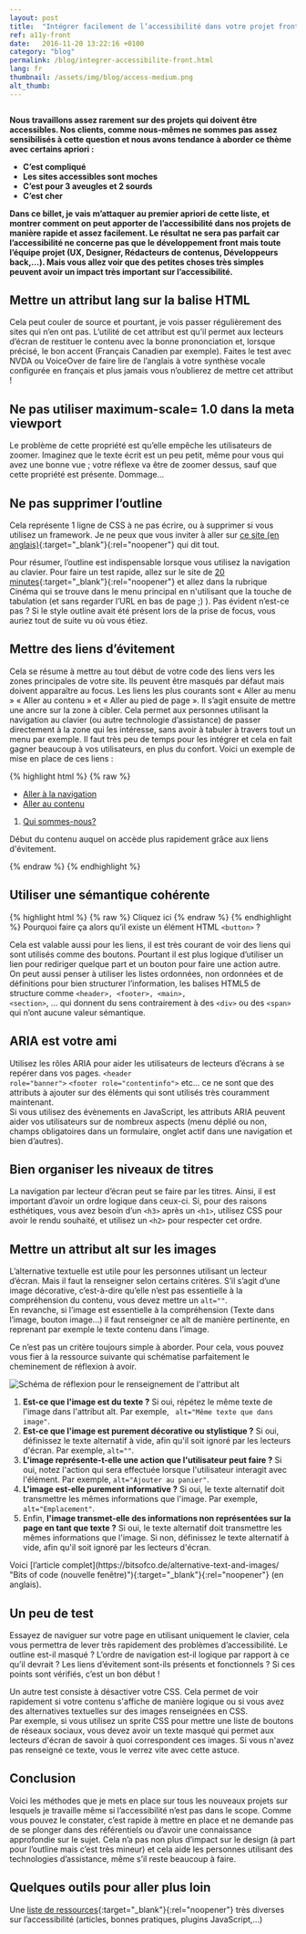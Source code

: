 ```yaml
---
layout: post
title:  "Intégrer facilement de l’accessibilité dans votre projet front-end"
ref: a11y-front
date:   2016-11-20 13:22:16 +0100
category: "blog"
permalink: /blog/integrer-accessibilite-front.html
lang: fr
thumbnail: /assets/img/blog/access-medium.png
alt_thumb: 
---
```


<img src="{{ site.baseurl }}/assets/img/blog/access.png" alt="" 
             srcset="{{ site.baseurl }}/assets/img/blog/access-medium.png 670w,
          {{ site.baseurl }}/assets/img/blog/access.png 1024w"
          sizes="(min-width:671px) 1024px"/> 

**Nous travaillons assez rarement sur des projets qui doivent être accessibles. Nos clients, comme nous-mêmes ne sommes pas assez sensibilisés à cette question et nous avons tendance à aborder ce thème avec certains apriori :**

 * **C’est compliqué**
 * **Les sites accessibles sont moches**
 * **C’est pour 3 aveugles et 2 sourds**
 * **C’est cher**

**Dans ce billet, je vais m’attaquer au premier apriori de cette liste, et montrer comment on peut apporter de l’accessibilité dans nos projets de manière rapide et assez facilement. Le résultat ne sera pas parfait car l’accessibilité ne concerne pas que le développement front mais toute l’équipe projet (UX, Designer, Rédacteurs de contenus, Développeurs back,…). Mais vous allez voir que des petites choses très simples peuvent avoir un impact très important sur l’accessibilité.**


## Mettre un attribut lang sur la balise HTML
Cela peut couler de source et pourtant, je vois passer régulièrement des sites qui n’en ont pas.
L’utilité de cet attribut est qu’il permet aux lecteurs d’écran de restituer le contenu avec la bonne prononciation et, lorsque précisé, le bon accent (Français Canadien par exemple). Faites le test avec NVDA ou VoiceOver de faire lire de l’anglais à votre synthèse vocale configurée en français et plus jamais vous n’oublierez de mettre cet attribut !

## Ne pas utiliser maximum-scale= 1.0 dans la meta viewport
Le problème de cette propriété est qu’elle empêche les utilisateurs de zoomer. Imaginez que le texte écrit est un peu petit, même pour vous qui avez une bonne vue ; votre réflexe va être de zoomer dessus, sauf que cette propriété est présente. Dommage...

## Ne pas supprimer l’outline
Cela représente 1 ligne de CSS à ne pas écrire, ou à supprimer si vous utilisez un framework.
Je ne peux que vous inviter à aller sur [ce site (en anglais)](http://www.outlinenone.com/ "Outline none (nouvelle fenêtre)"){:target="_blank"}{:rel="noopener"} qui dit tout.

Pour résumer, l’outline est indispensable lorsque vous utilisez la navigation au clavier. Pour faire un test rapide, allez sur le site de [20 minutes](http://www.20min.ch/ro/ "20 minutes Suisse (nouvelle fenêtre)"){:target="_blank"}{:rel="noopener"} et allez dans la rubrique Cinéma qui se trouve dans le menu principal en n'utilisant que la touche de tabulation (et sans regarder l’URL en bas de page ;) ). Pas évident n’est-ce pas ?  Si le style outline avait été présent lors de la prise de focus, vous auriez tout de suite vu où vous étiez.

## Mettre des liens d’évitement
Cela se résume à mettre au tout début de votre code des liens vers les zones principales de votre site. Ils peuvent être masqués par défaut mais doivent apparaître au focus. Les liens les plus courants sont « Aller au menu »  « Aller au contenu » et « Aller au pied de page ».  Il s’agit ensuite de mettre une ancre sur la zone à cibler. Cela permet aux personnes utilisant la navigation au clavier (ou autre technologie d’assistance) de passer directement à la zone qui les intéresse, sans avoir à tabuler à travers tout un menu par exemple.  Il faut très peu de temps pour les intégrer et cela en fait gagner beaucoup à vos utilisateurs, en plus du confort.
Voici un exemple de mise en place de ces liens :

{% highlight html %}
{% raw %}
<ul class="skip_links">
    <li>
        <a href="#nav" class="a11y_hidden">Aller à la navigation</a>
    </li>
    <li>
        <a href="#page" class="a11y_hidden">Aller au contenu</a>
    </li>
</ul>

<nav role="navigation" id="nav" tabindex="-1">
    <ol>
        <li>
            <a href="/">Qui sommes-nous?</a>
        </li>
    </ol>
</nav>

<main role="main" id="page" tabindex="-1">
    <p>
        Début du contenu auquel on accède plus rapidement grâce aux liens d'évitement.
    </p>
</main>
{% endraw %}
{% endhighlight %}

## Utiliser une sémantique cohérente
{% highlight html %}
{% raw %}
<span onclick="btnFunction();" class="btn btn-primary">Cliquez ici</span>
{% endraw %}
{% endhighlight %}
Pourquoi faire ça alors qu’il existe un élément HTML <code>&lt;button&gt;</code> ?

Cela est valable aussi pour les liens, il est très courant de voir des liens qui sont utilisés comme des boutons. Pourtant il est plus logique d’utiliser un lien pour rediriger quelque part et un bouton pour faire une action autre.  
On peut aussi penser à utiliser les listes ordonnées, non ordonnées et de définitions pour bien structurer l’information, les balises HTML5 de structure comme <code>&lt;header&gt;, &lt;footer&gt;, &lt;main&gt;, &lt;section&gt;</code>, ... qui donnent du sens contrairement à des <code>&lt;div&gt;</code> ou des <code>&lt;span&gt;</code> qui n’ont aucune valeur sémantique.

## ARIA est votre ami
Utilisez les rôles ARIA pour aider les utilisateurs de lecteurs d’écrans à se repérer dans vos pages.
<code>&lt;header role="banner"&gt;</code> <code>&lt;footer role="contentinfo"&gt;</code> etc... ce ne sont que des attributs à ajouter sur des éléments qui sont utilisés très couramment maintenant.  
Si vous utilisez des évènements en JavaScript, les attributs ARIA peuvent aider vos utilisateurs sur de nombreux aspects (menu déplié ou non, champs obligatoires dans un formulaire, onglet actif dans une navigation et bien d’autres).

## Bien organiser les niveaux de titres
La navigation par lecteur d’écran peut se faire par les titres. Ainsi, il est important d’avoir un ordre logique dans ceux-ci. Si, pour des raisons esthétiques, vous avez besoin d’un <code>&lt;h3&gt;</code> après un <code>&lt;h1&gt;</code>, utilisez CSS pour avoir le rendu souhaité, et utilisez un <code>&lt;h2&gt;</code> pour respecter cet ordre.

## Mettre un attribut alt sur les images
L’alternative textuelle est utile pour les personnes utilisant un lecteur d’écran. Mais il faut la renseigner selon certains critères. S’il s’agit d’une image décorative, c’est-à-dire qu’elle n’est pas essentielle à la compréhension du contenu, vous devez mettre un <code>alt=""</code>.  
En revanche, si l’image est essentielle à la compréhension (Texte dans l’image, bouton image…) il faut renseigner ce alt de manière pertinente, en reprenant par exemple le texte contenu dans l’image.

Ce n’est pas un critère toujours simple à aborder. Pour cela, vous pouvez vous fier à la ressource suivante qui schématise parfaitement le cheminement de réflexion à avoir.


<img src="{{ site.baseurl }}/assets/img/blog/the-alt-cheatsheet.png" alt="Schéma de réflexion pour le renseignement de l'attribut alt" aria-labelledby="description"/>
<ol id="description" class="a11y_hidden">  
    <li><strong>Est-ce que l'image est du texte ?</strong> Si oui, répétez le même texte de l'image dans l'attribut alt. Par exemple, <code> alt="Même texte que dans image"</code>.</li>
    <li><strong>Est-ce que l'image est purement décorative ou stylistique ?</strong> Si oui, définissez le texte alternatif à vide, afin qu'il soit ignoré par les lecteurs d'écran. Par exemple, <code>alt=""</code>.</li>
    <li><strong>L'image représente-t-elle une action que l'utilisateur peut faire ?</strong> Si oui, notez l'action qui sera effectuée lorsque l'utilisateur interagit avec l'élément. Par exemple, <code>alt="Ajouter au panier"</code>.</li>
    <li><strong>L'image est-elle purement informative ?</strong> Si oui, le texte alternatif doit transmettre les mêmes informations que l'image. Par exemple, <code>alt="Emplacement"</code>.</li>
    <li>Enfin, <strong>l'image transmet-elle des informations non représentées sur la page en tant que texte ?</strong> Si oui, le texte alternatif doit transmettre les mêmes informations que l'image. Si non, définissez le texte alternatif à vide, afin qu'il soit ignoré par les lecteurs d'écran.</li> 
</ol>
Voici [l’article complet](https://bitsofco.de/alternative-text-and-images/ "Bits of code (nouvelle fenêtre)"){:target="_blank"}{:rel="noopener"} (en anglais).


## Un peu de test
Essayez de naviguer sur votre page en utilisant uniquement le clavier, cela vous permettra de lever très rapidement des problèmes d’accessibilité. Le outline est-il masqué ? L’ordre de navigation est-il logique par rapport à ce qu’il devrait ? Les liens d’évitement sont-ils présents et fonctionnels ? Si ces points sont vérifiés, c’est un bon début !

Un autre test consiste à désactiver votre CSS. Cela permet de voir rapidement si votre contenu s'affiche de manière logique ou si vous avez des alternatives textuelles sur des images renseignées en CSS.  
Par exemple, si vous utilisez un sprite CSS pour mettre une liste de boutons de réseaux sociaux, vous devez avoir un texte masqué qui permet aux lecteurs d'écran de savoir à quoi correspondent ces images. Si vous n'avez pas renseigné ce texte, vous le verrez vite avec cette astuce.

## Conclusion
Voici les méthodes que je mets en place sur tous les nouveaux projets sur lesquels je travaille même si l’accessibilité n’est pas dans le scope. Comme vous pouvez le constater, c’est rapide à mettre en place et ne demande pas de se plonger dans des référentiels ou d’avoir une connaissance approfondie sur le sujet. Cela n’a pas non plus d’impact sur le design (à part pour l’outline mais c’est très mineur) et cela aide les personnes utilisant des technologies d’assistance, même s’il reste beaucoup à faire.

## Quelques outils pour aller plus loin
Une [liste de ressources](https://github.com/atalan/a11y-resources/blob/master/list-of-a11y-resources.md "Github d'Atalan (nouvelle fenêtre)"){:target="_blank"}{:rel="noopener"} très diverses sur l’accessibilité (articles, bonnes pratiques, plugins JavaScript,...)